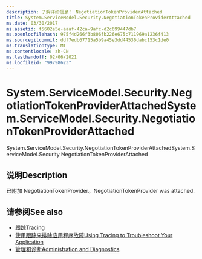 ```yaml
---
description: 了解详细信息： NegotiationTokenProviderAttached
title: System.ServiceModel.Security.NegotiationTokenProviderAttached
ms.date: 03/30/2017
ms.assetid: f5602e5e-aaaf-42ca-9afc-d2c699447db7
ms.openlocfilehash: 975f4d266f3b806fb226e675c711969a1236f413
ms.sourcegitcommit: ddf7edb67715a5b9a45e3dd44536dabc153c1de0
ms.translationtype: MT
ms.contentlocale: zh-CN
ms.lasthandoff: 02/06/2021
ms.locfileid: "99798623"
---
```

# <a name="systemservicemodelsecuritynegotiationtokenproviderattached"></a><span data-ttu-id="eaa6f-103">System.ServiceModel.Security.NegotiationTokenProviderAttached</span><span class="sxs-lookup"><span data-stu-id="eaa6f-103">System.ServiceModel.Security.NegotiationTokenProviderAttached</span></span>

<span data-ttu-id="eaa6f-104">System.ServiceModel.Security.NegotiationTokenProviderAttached</span><span class="sxs-lookup"><span data-stu-id="eaa6f-104">System.ServiceModel.Security.NegotiationTokenProviderAttached</span></span>  
  
## <a name="description"></a><span data-ttu-id="eaa6f-105">说明</span><span class="sxs-lookup"><span data-stu-id="eaa6f-105">Description</span></span>  

 <span data-ttu-id="eaa6f-106">已附加 NegotiationTokenProvider。</span><span class="sxs-lookup"><span data-stu-id="eaa6f-106">NegotiationTokenProvider was attached.</span></span>  
  
## <a name="see-also"></a><span data-ttu-id="eaa6f-107">请参阅</span><span class="sxs-lookup"><span data-stu-id="eaa6f-107">See also</span></span>

- [<span data-ttu-id="eaa6f-108">跟踪</span><span class="sxs-lookup"><span data-stu-id="eaa6f-108">Tracing</span></span>](index.md)
- [<span data-ttu-id="eaa6f-109">使用跟踪来排除应用程序故障</span><span class="sxs-lookup"><span data-stu-id="eaa6f-109">Using Tracing to Troubleshoot Your Application</span></span>](using-tracing-to-troubleshoot-your-application.md)
- [<span data-ttu-id="eaa6f-110">管理和诊断</span><span class="sxs-lookup"><span data-stu-id="eaa6f-110">Administration and Diagnostics</span></span>](../index.md)
